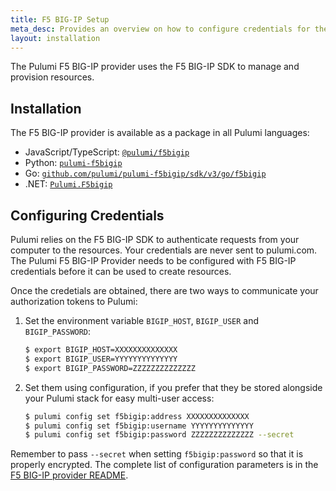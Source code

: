 ```yaml
---
title: F5 BIG-IP Setup
meta_desc: Provides an overview on how to configure credentials for the Pulumi F5 BIG-IP Provider.
layout: installation
---
```


The Pulumi F5 BIG-IP provider uses the F5 BIG-IP SDK to manage and provision resources.

## Installation

The F5 BIG-IP provider is available as a package in all Pulumi languages:

* JavaScript/TypeScript: [`@pulumi/f5bigip`](https://www.npmjs.com/package/@pulumi/f5bigip)
* Python: [`pulumi-f5bigip`](https://pypi.org/project/pulumi-f5bigip/)
* Go: [`github.com/pulumi/pulumi-f5bigip/sdk/v3/go/f5bigip`](https://github.com/pulumi/pulumi-f5bigip)
* .NET: [`Pulumi.F5bigip`](https://www.nuget.org/packages/Pulumi.F5bigip)

## Configuring Credentials

Pulumi relies on the F5 BIG-IP SDK to authenticate requests from your computer to the resources. Your credentials are never sent
to pulumi.com. The Pulumi F5 BIG-IP Provider needs to be configured with F5 BIG-IP credentials
before it can be used to create resources.

Once the credetials are obtained, there are two ways to communicate your authorization tokens to Pulumi:

1. Set the environment variable `BIGIP_HOST`, `BIGIP_USER` and `BIGIP_PASSWORD`:

    ```bash
    $ export BIGIP_HOST=XXXXXXXXXXXXXX
    $ export BIGIP_USER=YYYYYYYYYYYYYY
    $ export BIGIP_PASSWORD=ZZZZZZZZZZZZZZ
    ```

2. Set them using configuration, if you prefer that they be stored alongside your Pulumi stack for easy multi-user access:

    ```bash
    $ pulumi config set f5bigip:address XXXXXXXXXXXXXX
    $ pulumi config set f5bigip:username YYYYYYYYYYYYYY
    $ pulumi config set f5bigip:password ZZZZZZZZZZZZZZ --secret
    ```

Remember to pass `--secret` when setting `f5bigip:password` so that it is properly encrypted. The complete list of
configuration parameters is in the [F5 BIG-IP provider README](https://github.com/pulumi/pulumi-f5bigip/blob/master/README.md).
